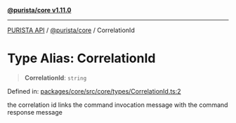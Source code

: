 [**@purista/core v1.11.0**](../README.md)

***

[PURISTA API](../../../packages.md) / [@purista/core](../README.md) / CorrelationId

# Type Alias: CorrelationId

> **CorrelationId**: `string`

Defined in: [packages/core/src/core/types/CorrelationId.ts:2](https://github.com/puristajs/purista/blob/master/packages/core/src/core/types/CorrelationId.ts#L2)

the correlation id links the command invocation message with the command response message
